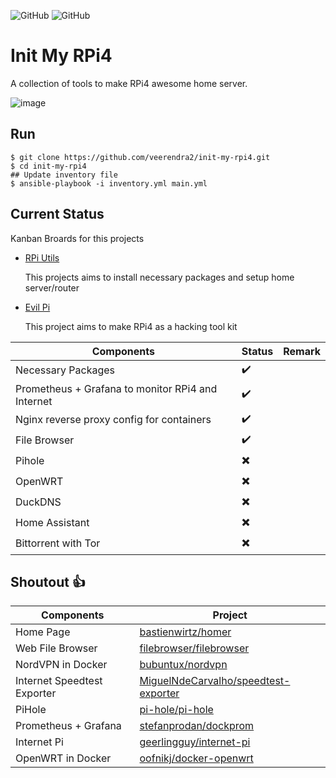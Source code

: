![GitHub](https://img.shields.io/badge/Ubuntu%2022.04%20LTS-green)
![GitHub](https://img.shields.io/badge/Arch-arm64-green)
# Init My RPi4
A collection of tools to make RPi4 awesome home server. 

![image](https://user-images.githubusercontent.com/8393701/139601021-2884d09e-b8e7-47eb-8a93-66e5047a36b0.png)

## Run
```
$ git clone https://github.com/veerendra2/init-my-rpi4.git
$ cd init-my-rpi4
## Update inventory file
$ ansible-playbook -i inventory.yml main.yml
```
## Current Status
Kanban Broards for this projects
* [RPi Utils](https://github.com/veerendra2/init-my-rpi4/projects/1)
  
  This projects aims to install necessary packages and setup home server/router
* [Evil Pi](https://github.com/veerendra2/init-my-rpi4/projects/2)
  
  This project aims to make RPi4 as a hacking tool kit

| Components                                        | Status                   | Remark |
| ------------------------------------------------- | ------------------------ | ------ |
| Necessary Packages                                | :heavy_check_mark:       |        |
| Prometheus + Grafana to monitor RPi4 and Internet | :heavy_check_mark:       |        |
| Nginx reverse proxy config for containers         | :heavy_check_mark:       |        |
| File Browser                                      | :heavy_check_mark:       |        |
| Pihole                                            | :heavy_multiplication_x: |        |
| OpenWRT                                           | :heavy_multiplication_x: |        |
| DuckDNS                                           | :heavy_multiplication_x: |        |
| Home Assistant                                    | :heavy_multiplication_x: |        |
| Bittorrent with Tor                               | :heavy_multiplication_x: |        |


## Shoutout :thumbsup:
| Components                  | Project                                                                                         |
| --------------------------- | ----------------------------------------------------------------------------------------------- |
| Home Page                   | [bastienwirtz/homer](https://github.com/bastienwirtz/homer)                                     |
| Web File Browser            | [filebrowser/filebrowser](https://github.com/filebrowser/filebrowser)                           |
| NordVPN in Docker           | [bubuntux/nordvpn](https://github.com/bubuntux/nordvpn)                                         |
| Internet Speedtest Exporter | [MiguelNdeCarvalho/speedtest-exporter](https://github.com/MiguelNdeCarvalho/speedtest-exporter) |
| PiHole                      | [pi-hole/pi-hole](https://github.com/pi-hole/pi-hole)                                           |
| Prometheus + Grafana        | [stefanprodan/dockprom](https://github.com/stefanprodan/dockprom)                               |
| Internet Pi                 | [geerlingguy/internet-pi](https://github.com/geerlingguy/internet-pi)                           |
| OpenWRT in Docker           | [oofnikj/docker-openwrt](https://github.com/oofnikj/docker-openwrt)                             |